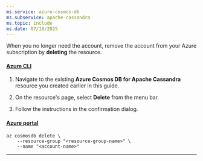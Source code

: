 ```yaml
---
ms.service: azure-cosmos-db
ms.subservice: apache-cassandra
ms.topic: include
ms.date: 07/18/2025
---
```


When you no longer need the account, remove the account from your Azure subscription by **deleting** the resource.

#### [Azure CLI](#tab/azure-cli)

1. Navigate to the existing **Azure Cosmos DB for Apache Cassandra** resource you created earlier in this guide.

1. On the resource's page, select **Delete** from the menu bar.

1. Follow the instructions in the confirmation dialog.

#### [Azure portal](#tab/azure-portal)

```azurecli-interactive
az cosmosdb delete \
    --resource-group "<resource-group-name>" \
    --name "<account-name>"
```

---